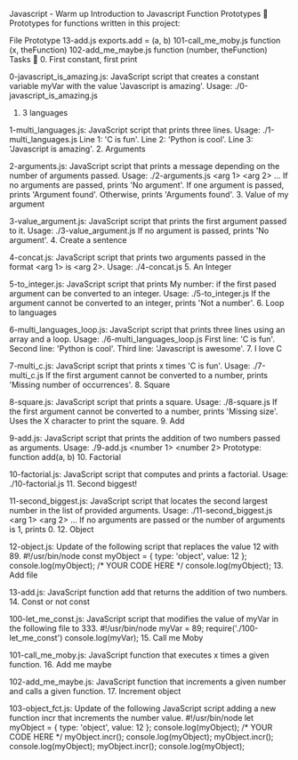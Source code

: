 Javascript - Warm up
Introduction to Javascript
Function Prototypes 💾
Prototypes for functions written in this project:

File	Prototype
13-add.js	exports.add = (a, b)
101-call_me_moby.js	function (x, theFunction)
102-add_me_maybe.js	function (number, theFunction)
Tasks 📃
0. First constant, first print

0-javascript_is_amazing.js: JavaScript script that creates a constant variable myVar with the value 'Javascript is amazing'.
Usage: ./0-javascript_is_amazing.js
1. 3 languages

1-multi_languages.js: JavaScript script that prints three lines.
Usage: ./1-multi_languages.js
Line 1: 'C is fun'.
Line 2: 'Python is cool'.
Line 3: 'Javascript is amazing'.
2. Arguments

2-arguments.js: JavaScript script that prints a message depending on the number of arguments passed.
Usage: ./2-arguments.js <arg 1> <arg 2> ...
If no arguments are passed, prints 'No argument'.
If one argument is passed, prints 'Argument found'.
Otherwise, prints 'Arguments found'.
3. Value of my argument

3-value_argument.js: JavaScript script that prints the first argument passed to it.
Usage: ./3-value_argument.js <arg>
If no argument is passed, prints 'No argument'.
4. Create a sentence

4-concat.js: JavaScript script that prints two arguments passed in the format <arg 1> is <arg 2>.
Usage: ./4-concat.js <arg1> <arg2>
5. An Integer

5-to_integer.js: JavaScript script that prints My number: <first argument converted in integer> if the first pased argument can be converted to an integer.
Usage: ./5-to_integer.js
If the argument cannot be converted to an integer, prints 'Not a number'.
6. Loop to languages

6-multi_languages_loop.js: JavaScript script that prints three lines using an array and a loop.
Usage: ./6-multi_languages_loop.js
First line: 'C is fun'.
Second line: 'Python is cool'.
Third line: 'Javascript is awesome'.
7. I love C

7-multi_c.js: JavaScript script that prints x times 'C is fun'.
Usage: ./7-multi_c.js <x>
If the first argument cannot be converted to a number, prints 'Missing number of occurrences'.
8. Square

8-square.js: JavaScript script that prints a square.
Usage: ./8-square.js <size>
If the first argument cannot be converted to a number, prints 'Missing size'.
Uses the X character to print the square.
9. Add

9-add.js: JavaScript script that prints the addition of two numbers passed as arguments.
Usage: ./9-add.js <number 1> <number 2>
Prototype: function add(a, b)
10. Factorial

10-factorial.js: JavaScript script that computes and prints a factorial.
Usage: ./10-factorial.js <number to compute factorial of>
11. Second biggest!

11-second_biggest.js: JavaScript script that locates the second largest number in the list of provided arguments.
Usage: ./11-second_biggest.js <arg 1> <arg 2> ...
If no arguments are passed or the number of arguments is 1, prints 0.
12. Object

12-object.js: Update of the following script that replaces the value 12 with 89.
#!/usr/bin/node
const myObject = {
  type: 'object',
  value: 12
};
console.log(myObject);
/*
YOUR CODE HERE
*/
console.log(myObject);
13. Add file

13-add.js: JavaScript function add that returns the addition of two numbers.
14. Const or not const

100-let_me_const.js: JavaScript script that modifies the value of myVar in the following file to 333.
#!/usr/bin/node
myVar = 89;
require('./100-let_me_const')
console.log(myVar);
15. Call me Moby

101-call_me_moby.js: JavaScript function that executes x times a given function.
16. Add me maybe

102-add_me_maybe.js: JavaScript function that increments a given number and calls a given function.
17. Increment object

103-object_fct.js: Update of the following JavaScript script adding a new function incr that increments the number value.
#!/usr/bin/node
let myObject = {
  type: 'object',
  value: 12
};
console.log(myObject);
/*
YOUR CODE HERE
*/
myObject.incr();
console.log(myObject);
myObject.incr();
console.log(myObject);
myObject.incr();
console.log(myObject);

